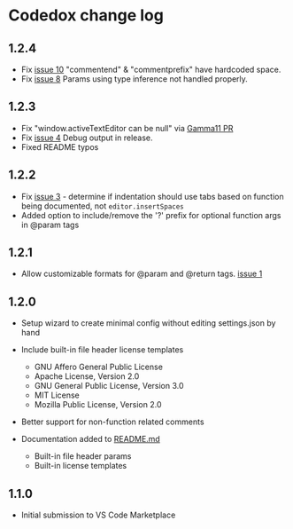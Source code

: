 # Codedox change log

## 1.2.4

* Fix [issue 10](https://github.com/wiggin77/codedox/issues/10) "commentend" & "commentprefix" have hardcoded space.
* Fix [issue 8](https://github.com/wiggin77/codedox/issues/8) Params using type inference not handled properly.

## 1.2.3

* Fix "window.activeTextEditor can be null" via [Gamma11 PR](https://github.com/wiggin77/codedox/pull/5)
* Fix [issue 4](https://github.com/wiggin77/codedox/issues/4) Debug output in release.
* Fixed README typos

## 1.2.2

* Fix [issue 3](https://github.com/wiggin77/codedox/issues/3) - determine if indentation should use tabs based on function being documented, not `editor.insertSpaces`
* Added option to include/remove the '?' prefix for optional function args in @param tags

## 1.2.1
* Allow customizable formats for @param and @return tags. [issue 1](https://github.com/wiggin77/codedox/issues/1)

## 1.2.0
* Setup wizard to create minimal config without editing settings.json by hand

* Include built-in file header license templates
	* GNU Affero General Public License
	* Apache License, Version 2.0
	* GNU General Public License, Version 3.0
	* MIT License
	* Mozilla Public License, Version 2.0
* Better support for non-function related comments
* Documentation added to [README.md](./README.md) 
	* Built-in file header params
	* Built-in license templates

## 1.1.0
- Initial submission to VS Code Marketplace